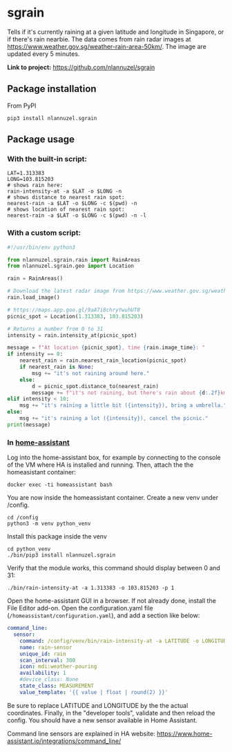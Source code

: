 # sgrain

Tells if it's currently raining at a given latitude and longitude in
Singapore, or if there's rain nearbie. The data comes from rain radar
images at https://www.weather.gov.sg/weather-rain-area-50km/. The
image are updated every 5 minutes.


**Link to project:** https://github.com/nlannuzel/sgrain

## Package installation
From PyPI
```shell
pip3 install nlannuzel.sgrain
```

## Package usage
### With the built-in script:
```shell
LAT=1.313383
LONG=103.815203
# shows rain here:
rain-intensity-at -a $LAT -o $LONG -n
# shows distance to nearest rain spot:
nearest-rain -a $LAT -o $LONG -c $(pwd) -n
# shows location of nearest rain spot:
nearest-rain -a $LAT -o $LONG -c $(pwd) -n -l
```
### With a custom script:
```python
#!/usr/bin/env python3

from nlannuzel.sgrain.rain import RainAreas
from nlannuzel.sgrain.geo import Location

rain = RainAreas()

# Download the latest radar image from https://www.weather.gov.sg/weather-rain-area-50km/
rain.load_image()

# https://maps.app.goo.gl/9aA7i8chryYwuhUT8
picnic_spot = Location(1.313383, 103.815203)

# Returns a number from 0 to 31
intensity = rain.intensity_at(picnic_spot)

message = f"At location {picnic_spot}, time {rain.image_time}: "
if intensity == 0:
    nearest_rain = rain.nearest_rain_location(picnic_spot)
    if nearest_rain is None:
        msg += "it's not raining around here."
    else:
        d = picnic_spot.distance_to(nearest_rain)
        message += f"it's not raining, but there's rain about {d:.2f}km away."
elif intensity < 10:
	msg += "it's raining a little bit ({intensity}), bring a umbrella."
else:
	msg += "it's raining a lot ({intensity}), cancel the picnic."
print(message)
```

### In [home-assistant](https://www.home-assistant.io/)
Log into the home-assistant box, for example by connecting to the console of the VM where HA is installed and running. Then, attach the the homeasistant container:
```shell
docker exec -ti homeassistant bash
```

You are now inside the homeassistant container. Create a new venv under /config.
```shell
cd /config
python3 -m venv python_venv
```

Install this package inside the venv
```shell
cd python_venv
./bin/pip3 install nlannuzel.sgrain
```

Verify that the module works, this command should display between 0 and 31:
```shell
./bin/rain-intensity-at -a 1.313383 -o 103.815203 -p 1
```

Open the home-assistant GUI in a browser. If not already done, install the File Editor add-on. Open the configuration.yaml file (`/homeassistant/configuration.yaml`), and add a section like below:
```yaml
command_line:
  sensor:
    command: /config/venv/bin/rain-intensity-at -a LATITUDE -o LONGITUDE -p 1 -n
    name: rain-sensor
    unique_id: rain
    scan_interval: 300
    icon: mdi:weather-pouring
    availability: 1
    #device_class: None
    state_class: MEASUREMENT
    value_template: '{{ value | float | round(2) }}'
```
Be sure to replace LATITUDE and LONGITUDE by the the actual coordinates. Finally, in the "developer tools", validate and then reload the config. You should have a new sensor available in Home Assistant.

Command line sensors are explained in HA website: https://www.home-assistant.io/integrations/command_line/
